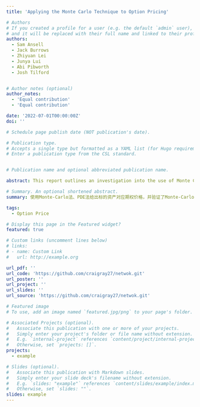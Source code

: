 ```yaml
---
title: 'Applying the Monte Carlo Technique to Option Pricing'

# Authors
# If you created a profile for a user (e.g. the default `admin` user), write the username (folder name) here
# and it will be replaced with their full name and linked to their profile.
authors:
  - Sam Ansell
  - Jack Burrows
  - Zhiyuan Lei
  - Junya Lui
  - Abi Pibworth
  - Josh Tilford


# Author notes (optional)
author_notes:
  - 'Equal contribution'
  - 'Equal contribution'

date: '2022-07-01T00:00:00Z'
doi: ''

# Schedule page publish date (NOT publication's date).

# Publication type.
# Accepts a single type but formatted as a YAML list (for Hugo requirements).
# Enter a publication type from the CSL standard.


# Publication name and optional abbreviated publication name.

abstract: This report outlines an investigation into the use of Monte Carlo methods in financial option pricing and random number generators. Specifically, this report produces simulations for two types of call options, European call option and binary asset-or-nothing call option, using an analytical approach, a weak-Euler scheme and a Milstein scheme. A Monte Carlo method has been applied to the weak-Euler scheme to examine the option prices and delta values across various time points. The convergence rates of price and delta have been plotted and compared to the theoretical convergence rate.

# Summary. An optional shortened abstract.
summary: 使用Monte-Carlo法、PDE法给出标的资产对应期权价格，并验证了Monte-Carlo在多标的资产混合策略下的收敛性。

tags:
  - Option Price

# Display this page in the Featured widget?
featured: true

# Custom links (uncomment lines below)
# links:
# - name: Custom Link
#   url: http://example.org

url_pdf: ''
url_code: 'https://github.com/craigray27/netwok.git'
url_poster: ''
url_project: ''
url_slides: ''
url_source: 'https://github.com/craigray27/netwok.git'

# Featured image
# To use, add an image named `featured.jpg/png` to your page's folder.

# Associated Projects (optional).
#   Associate this publication with one or more of your projects.
#   Simply enter your project's folder or file name without extension.
#   E.g. `internal-project` references `content/project/internal-project/index.md`.
#   Otherwise, set `projects: []`.
projects:
  - example

# Slides (optional).
#   Associate this publication with Markdown slides.
#   Simply enter your slide deck's filename without extension.
#   E.g. `slides: "example"` references `content/slides/example/index.md`.
#   Otherwise, set `slides: ""`.
slides: example
---
```

